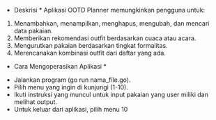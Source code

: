 * Deskrisi *
Aplikasi OOTD Planner memungkinkan pengguna untuk:

1. Menambahkan, menampilkan, menghapus, mengubah, dan mencari data pakaian.
2. Memberikan rekomendasi outfit berdasarkan cuaca atau acara.
3. Mengurutkan pakaian berdasarkan tingkat formalitas.
4. Merencanakan kombinasi outfit dari daftar yang ada.

* Cara Mengoperasikan Aplikasi *
- Jalankan program (go run nama_file.go).
- Pilih menu yang ingin di kunjungi (1-10).
- Ikuti instruksi yang muncul untuk input pakaian yang user miliki dan melihat output.
- Untuk keluar dari aplikasi, pilih menu 10
